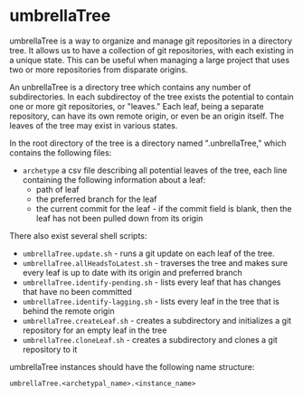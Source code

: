 # umbrellaTree
umbrellaTree is a way to organize and manage git repositories in a directory tree. It allows us to have a collection of git repositories, with each existing in a unique state. This can be useful when managing a large project that uses two or more repositories from disparate origins.

An unbrellaTree is a directory tree which contains any number of subdirectories. In each subdirectoy of the tree exists the potential to contain one or more git repositories, or "leaves." Each leaf, being a separate repository, can have its own remote origin, or even be an origin itself. The leaves of the tree may exist in various states.


In the root directory of the tree is a directory named ".unbrellaTree," which contains the following files: 
* `archetype` a csv file describing all potential leaves of the tree, each line containing the following information about a leaf:
  * path of leaf 
  * the preferred branch for the leaf
  * the current commit for the leaf - if the commit field is blank, then the leaf has not been pulled down from its origin

There also exist several shell scripts: 
* `umbrellaTree.update.sh` - runs a git update on each leaf of the tree.
* `umbrellaTree.allHeadsToLatest.sh` - traverses the tree and makes sure every leaf is up to date with its origin and preferred branch
* `umbrellaTree.identify-pending.sh` - lists every leaf that has changes that have no been committed
* `umbrellaTree.identify-lagging.sh` - lists every leaf in the tree that is behind the remote origin
* `umbrellaTree.createLeaf.sh` - creates a subdirectory and initializes a git repository for an empty leaf in the tree 
* `umbrellaTree.cloneLeaf.sh` - creates a subdirectory and clones a git repository to it

umbrellaTree instances should have the following name structure:
```
umbrellaTree.<archetypal_name>.<instance_name>
```
